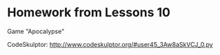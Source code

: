 # Homework from Lessons 10

Game "Apocalypse"

CodeSkulptor: http://www.codeskulptor.org/#user45_3Aw8aSkVCJ_0.py
